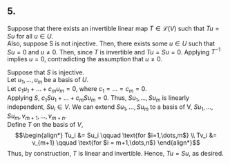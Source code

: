 ## 5.
Suppose that there exists an invertible linear map $T \in \mathcal{L}(V)$ such that $Tu=Su$ for all $u \in U$.  
Also, suppose S is not injective. Then, there exists some $u \in U$ such that $Su=0$ and $u \neq 0$. Then, since $T$ is invertible and $Tu=Su=0$. Applying $T^{-1}$ implies $u = 0$, contradicting the assumption that $u \neq 0$.

Suppose that $S$ is injective.  
Let $u_1,\dots,u_m$ be a basis of $U$.  
Let $c_1u_1+\dots+c_mu_m = 0$, where $c_1=\dots=c_m=0$.  
Applying $S$, $c_1Su_1+\dots+c_mSu_m=0$. Thus, $Su_1,\dots,Su_m$ is linearly independent, $Su_i \in V$. We can extend $Su_1,\dots,Su_m$ to a basis of V, $Su_1,\dots,Su_m,v_{m+1},\dots,v_{m+n}$.  
Define $T$ on the basis of $V$,
$$\begin{align*}
Tu_i &= Su_i \qquad \text{for $i=1,\dots,m$} \\
Tv_i &= v_{m+1} \qquad \text{for $i = m+1,\dots,n$}
\end{align*}$$
Thus, by construction, $T$ is linear and invertible. Hence, $Tu=Su$, as desired.



